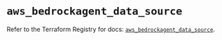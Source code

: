 # `aws_bedrockagent_data_source`

Refer to the Terraform Registry for docs: [`aws_bedrockagent_data_source`](https://registry.terraform.io/providers/hashicorp/aws/5.75.0/docs/resources/bedrockagent_data_source).
